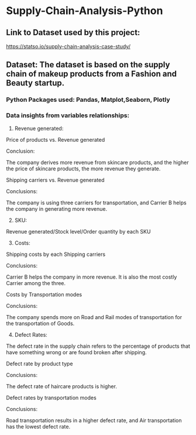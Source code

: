 # Supply-Chain-Analysis-Python

## Link to Dataset used by this project:

https://statso.io/supply-chain-analysis-case-study/

## Dataset:  The dataset is based on the supply chain of makeup products from a Fashion and Beauty startup.

### Python Packages used: Pandas, Matplot,Seaborn, Plotly

### Data insights from variables relationships:

1. Revenue generated:

Price of products vs. Revenue generated

Conclusion: 

The company derives more revenue from skincare products, and the higher the price of skincare products, the more revenue they generate.

Shipping carriers vs. Revenue generated

Conclusions:

The company is using three carriers for transportation, and Carrier B helps the company in generating more revenue.

2. SKU:

Revenue generated/Stock level/Order quantity by each SKU
             
3. Costs:

Shipping costs by each Shipping carriers

Conclusions: 

Carrier B helps the company in more revenue. It is also the most costly Carrier among the three. 

Costs by Transportation modes

Conclusions:

The company spends more on Road and Rail modes of transportation for the transportation of Goods.

4. Defect Rates:

The defect rate in the supply chain refers to the percentage of products that have something wrong or are found broken after shipping.

Defect rate by product type

Conclusions:

The defect rate of haircare products is higher.

Defect rates by transportation modes

Conclusions:

Road transportation results in a higher defect rate, and Air transportation has the lowest defect rate.

